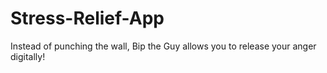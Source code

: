 # Stress-Relief-App
Instead of punching the wall, Bip the Guy allows you to release your anger digitally!

